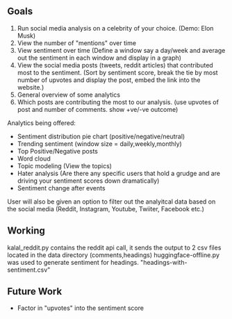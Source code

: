 ## Goals
1. Run social media analysis on a celebrity of your choice. (Demo: Elon Musk)
2. View the number of "mentions" over time
3. View sentiment over time (Define a window say a day/week and average out the sentiment in each window and display in a graph)
4. View the social media posts (tweets, reddit articles) that contributed most to the sentiment. (Sort by sentiment score, break the tie by most number of upvotes and display the post, embed the link into the website.)
5. General overview of some analytics
6. Which posts are contributing the most to our analysis. (use upvotes of post and number of comments. show +ve/-ve outcome)

Analytics being offered:
* Sentiment distribution pie chart (positive/negative/neutral)
* Trending sentiment (window size = daily,weekly,monthly)
* Top Positive/Negative posts
* Word cloud
* Topic modeling (View the topics)
* Hater analysis (Are there any specific users that hold a grudge and are driving your sentiment scores down dramatically)
* Sentiment change after events 

User will also be given an option to filter out the analyitcal data based on the social media (Reddit, Instagram, Youtube, Twiiter, Facebook etc.)

## Working
kalal_reddit.py contains the reddit api call, it sends the output to 2 csv files located in the data directory (comments,headings) 
huggingface-offline.py was used to generate sentiment for headings. "headings-with-sentiment.csv"


## Future Work
* Factor in "upvotes" into the sentiment score